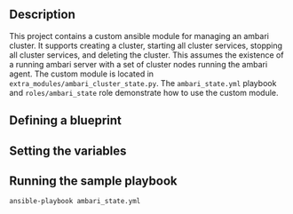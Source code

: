 ## Description
This project contains a custom ansible module for managing an ambari cluster.
It supports creating a cluster, starting all cluster services, stopping all
cluster services, and deleting the cluster. This assumes the existence of
a running ambari server with a set of cluster nodes running the ambari agent.
The custom module is located in `extra_modules/ambari_cluster_state.py`. The `ambari_state.yml` playbook and `roles/ambari_state` role demonstrate how to
use the custom module.

## Defining a blueprint

## Setting the variables

## Running the sample playbook

`ansible-playbook ambari_state.yml`
